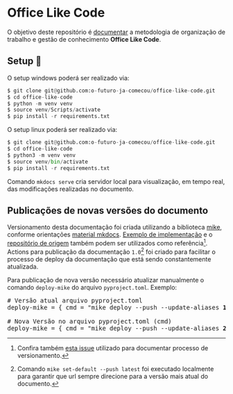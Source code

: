 Office Like Code
===

O objetivo deste repositório é [documentar](https://o-futuro-ja-comecou.github.io/office-like-code) a metodologia de organização de trabalho e gestão de conhecimento **Office Like Code**.

## Setup :open_book:

O setup windows poderá ser realizado via:

```Python
$ git clone git@github.com:o-futuro-ja-comecou/office-like-code.git
$ cd office-like-code
$ python -m venv venv
$ source venv/Scripts/activate
$ pip install -r requirements.txt
```

O setup linux poderá ser realizado via:

```Python
$ git clone git@github.com:o-futuro-ja-comecou/office-like-code.git
$ cd office-like-code
$ python3 -m venv venv
$ source venv/bin/activate
$ pip install -r requirements.txt
```

Comando `mkdocs serve` cria servidor local para visualização, em tempo real, das modificações realizadas no documento.

## Publicações de novas versões do documento

Versionamento desta documentação foi criada utilizando a biblioteca [mike](https://github.com/jimporter/mike), conforme orientações [material mkdocs](https://squidfunk.github.io/mkdocs-material/setup/setting-up-versioning/?h=version#versioning).
[Exemplo de implementação](https://squidfunk.github.io/mkdocs-material-example-versioning/0.3/) e o [repositório de origem](https://github.com/squidfunk/mkdocs-material-example-versioning) também podem ser utilizados como referência[^1].
Actions para publicação da documentação `1.0`[^2] foi criado para facilitar o processo de deploy da documentação que está sendo constantemente atualizada.

Para publicação de nova versão necessário atualizar manualmente o comando `deploy-mike` do arquivo `pyproject.toml`. Exemplo:

<pre>
# Versão atual arquivo pyproject.toml
deploy-mike = { cmd = "mike deploy --push --update-aliases <b>1.0</b> latest", help = "Publica documento utilizando Mkdocs e versionamento Mike." }

# Nova Versão no arquivo pyproject.toml (cmd)
deploy-mike = { cmd = "mike deploy --push --update-aliases <b>2.0</b> latest", help = "Publica documento utilizando Mkdocs e versionamento Mike." }
</pre>

[^1]: Confira também [esta issue](https://github.com/transparencia-mg/work-stefanini/issues/17) utilizado para documentar processo de versionamento.

[^2]: Comando `mike set-default --push latest` foi executado localmente para garantir que url sempre direcione para a versão mais atual do documento.
